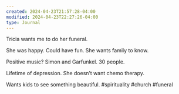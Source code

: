 ```yaml
---
created: 2024-04-23T21:57:28-04:00
modified: 2024-04-23T22:27:26-04:00
type: Journal
---
```


Tricia wants me to do her funeral. 

She was happy. Could have fun. She wants family to know.

Positive music? Simon and Garfunkel. 30 people. 

Lifetime of depression. She doesn’t want chemo therapy. 

Wants kids to see something beautiful. #spirituality #church #funeral
